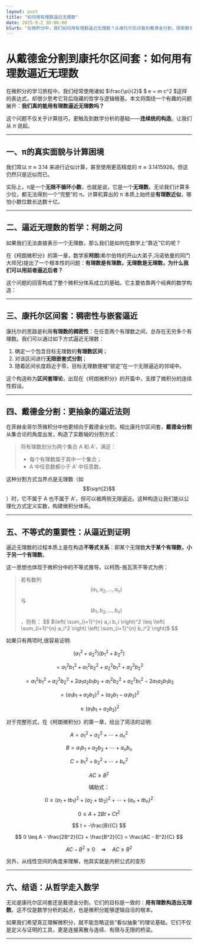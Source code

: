 ```yaml
---
layout: post
title: "如何用有理数逼近无理数"
date: 2025-8-2 10:00:00
blurb: "在微积分中，我们如何用有理数逼近无理数？从康托尔区间套到戴德金分割，探索数学分析的基础。"
---
```


# 从戴德金分割到康托尔区间套：如何用有理数逼近无理数

在微积分的学习旅程中，我们经常使用诸如 $\frac{\pi}{2}$  $ e = m c^2 $这样的表达式，却很少思考它背后隐藏的哲学与逻辑根基。本文将围绕一个有趣的问题展开：**我们真的能用有理数逼近无理数吗？**

这个问题不仅关乎计算技巧，更触及到数学分析的基础——**连续统的构造**。让我们从 π 说起。

---

## 一、π的真实面貌与计算困境

我们常以 $\pi \approx 3.14$ 来进行近似计算，甚至使用更高精度的 $\pi \approx 3.1415926$。但这仍然只是近似而已。

实际上，π是一个**无限不循环小数**，也就是说，它是一个**无理数**。无论我们计算多少位，都无法得到一个“完整”的 π。计算机算出的 π 本质上始终是**有理数近似**，哪怕小数位数长达数十亿。

---

## 二、逼近无理数的哲学：柯朗之问

如果我们无法直接表示一个无理数，那么我们是如何在数学上“靠近”它的呢？

在《柯朗微积分》的第一章，数学家**柯朗**(希尔伯特的开山大弟子,冯诺依曼的同门大师兄)提出了一个根本性的问题：**有理数是有理数，无理数是无理数，为什么我们可以用前者逼近后者？**

这个问题的回答构成了整个微积分体系成立的基础。它主要依靠两个经典的数学构造：

---

## 三、康托尔区间套：稠密性与嵌套逼近

康托尔的思路是利用**有理数的稠密性**：在任意两个有理数之间，总存在无穷多个有理数。我们可以通过如下方式逼近无理数：

1. 确定一个包含目标无理数的**有理数区间**；
2. 对该区间进行**无限嵌套式分割**；
3. 随着区间长度趋近于零，目标无理数便被“锁定”在一个无限逼近的邻域中。

这个构造称为**区间套理论**，出现在《柯朗微积分》的开篇中，支撑了微积分的连续性假设。

---

## 四、戴德金分割：更抽象的逼近法则

在菲赫金哥尔茨微积分中他更倾向于戴德金分割，相比康托尔区间套，**戴德金分割**从集合论的角度出发，构造了实数轴的分割方式：

> 将有理数划分为两个集合 A 和 A′，满足：
> - 每个有理数属于其中一个集合；
> - A 中任意数都小于 A′ 中任意数。

这种分割方式当界点是无理数（如 $$\sqrt{2}$$）时，它不属于 A 也不属于 A′，但可以被两侧无限逼近。这种构造让我们能以公理化方式定义实数，构建微积分体系。

---

## 五、不等式的重要性：从逼近到证明

逼近无理数的过程本质上是在构造**不等式关系**：即某个无理数**大于某个有理数，小于另一个有理数**。

这一思想也体现于微积分中的不等式推导。以柯西-施瓦茨不等式为例：

> 若有数列 $$(a_1, a_2, ..., a_n)$$ 与 $$(b_1, b_2, ..., b_n)$$，则有：
> $$
> $\left( \sum_{i=1}^{n} a_i b_i \right)^2 \leq \left( \sum_{i=1}^{n} a_i^2 \right) \left( \sum_{i=1}^{n} b_i^2 \right)$
> $$

如果只有两项时,很容易证明:

$$
(a_1^2 + a_2^2)(b_1^2 + b_2^2)
$$

$$
= a_1^2 b_1^2 + a_1^2 b_2^2 + a_2^2 b_1^2 + a_2^2 b_2^2
$$

$$
= a_1^2 b_1^2 + a_2^2 b_2^2 + 2a_1 a_2 b_1 b_2 + a_1^2 b_2^2 + a_2^2 b_1^2 - 2a_1 a_2 b_1 b_2
$$

$$
= (a_1 b_1 + a_2 b_2)^2 + (a_2 b_1 - a_1 b_2)^2
$$

$$
\geq (a_1 b_1 + a_2 b_2)^2
$$


对于完整形式，在《柯朗微积分》的第一章，给出了简洁的证明:

$$
A = a_1^2 + a_2^2 + \cdots + a_n^2
$$

$$
B = a_1 b_1 + a_2 b_2 + \cdots + a_n b_n
$$

$$
C = b_1^2 + b_2^2 + \cdots + b_n^2
$$

$$
AC \geq B^2
$$

$$
\text{辅助式：}
$$

$$
0 \leq (a_1 + t b_1)^2 + (a_2 + t b_2)^2 + \cdots + (a_n + t b_n)^2
$$

$$
0 \leq A + 2Bt + Ct^2
$$

$$
t = -\frac{B}{C}
$$

$$
0 \leq A - \frac{2B^2}{C} + \frac{B^2}{C} = \frac{AC - B^2}{C}
$$

$$
AC - B^2 \geq 0 \quad \Rightarrow \quad AC \geq B^2
$$

另外，从线性空间的角度来理解，他其实就是内积公式的变形

---

## 六、结语：从哲学走入数学

无论是康托尔区间套还是戴德金分割，它们的目标是一致的：**用有理数构造出无理数**。这不仅是数学分析的起点，也是微积分能够逻辑自洽的根本。

如果我们希望真正理解微积分，就不能忽略这些“看似抽象”的理论基础。它们不仅是定义与证明的工具，更是连接离散与连续、有限与无限的桥梁。

---


